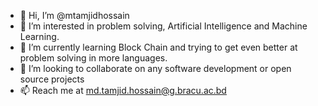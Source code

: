 - 👋 Hi, I’m @mtamjidhossain
- 👀 I’m interested in problem solving, Artificial Intelligence and Machine Learning. 
- 🌱 I’m currently learning Block Chain and trying to get even better at problem solving in more languages.
- 💞️ I’m looking to collaborate on any software development or open source projects
- 📫 Reach me at md.tamjid.hossain@g.bracu.ac.bd

<!---
mtamjidhossain/mtamjidhossain is a ✨ special ✨ repository because its `README.md` (this file) appears on your GitHub profile.
You can click the Preview link to take a look at your changes.
--->
